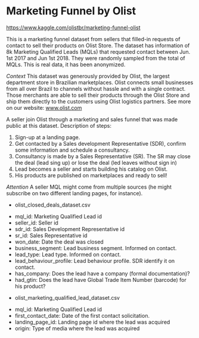 # Marketing Funnel by Olist
https://www.kaggle.com/olistbr/marketing-funnel-olist

This is a marketing funnel dataset from sellers that filled-in requests of contact to sell their products on Olist Store. The dataset has information of 8k Marketing Qualified Leads (MQLs) that requested contact between Jun. 1st 2017 and Jun 1st 2018. They were randomly sampled from the total of MQLs. This is real data, it has been anonymized.

*Context*
This dataset was generously provided by Olist, the largest department store in Brazilian marketplaces. Olist connects small businesses from all over Brazil to channels without hassle and with a single contract. Those merchants are able to sell their products through the Olist Store and ship them directly to the customers using Olist logistics partners. See more on our website: www.olist.com

A seller join Olist through a marketing and sales funnel that was made public at this dataset. Description of steps:

1. Sign-up at a landing page.
2. Get contacted by a Sales development Representative (SDR), confirm some information and schedule a consultancy.
3. Consultancy is made by a Sales Representative (SR). The SR may close the deal (lead sing up) or lose the deal (led leaves without sign in)
4. Lead becomes a seller and starts building his catalog on Olist.
5. His products are published on marketplaces and ready to sell!

*Attention*
A seller MQL might come from multiple sources (he might subscribe on two different landing pages, for instance).

- olist_closed_deals_dataset.csv
* mql_id: Marketing Qualified Lead id
* seller_id: Seller id
* sdr_id: Sales Development Representative id
* sr_id: Sales Representative id
* won_date: Date the deal was closed
* business_segment: Lead business segment. Informed on contact.
* lead_type: Lead type. Informed on contact.
* lead_behaviour_profile: Lead behaviour profile. SDR identify it on contact.
* has_company: Does the lead have a company (formal documentation)?
* had_gtin: Does the lead have Global Trade Item Number (barcode) for his product?

- olist_marketing_qualified_lead_dataset.csv
* mql_id: Marketing Qualified Lead id
* first_contact_date: Date of the first contact solicitation.
* landing_page_id: Landing page id where the lead was acquired
* origin: Type of media where the lead was acquired

